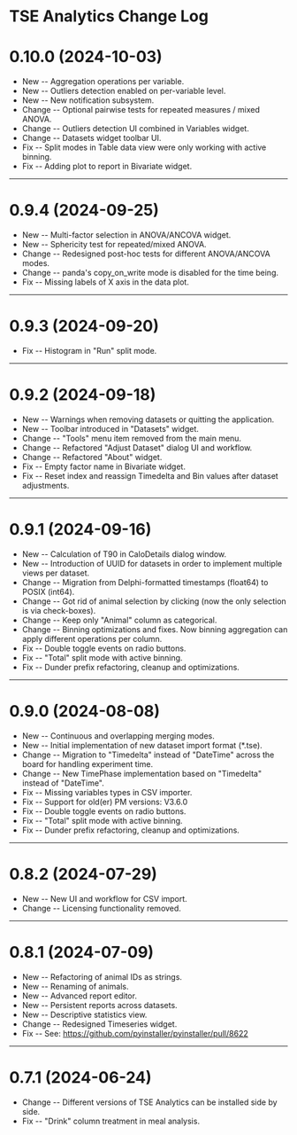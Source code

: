 TSE Analytics Change Log
====================================================================================================

# 0.10.0 (2024-10-03)

- New    -- Aggregation operations per variable.
- New    -- Outliers detection enabled on per-variable level.
- New    -- New notification subsystem.
- Change -- Optional pairwise tests for repeated measures / mixed ANOVA.
- Change -- Outliers detection UI combined in Variables widget.
- Change -- Datasets widget toolbar UI.
- Fix    -- Split modes in Table data view were only working with active binning.
- Fix    -- Adding plot to report in Bivariate widget.


----------------------------------------------------------------------------------------------------
# 0.9.4 (2024-09-25)

- New    -- Multi-factor selection in ANOVA/ANCOVA widget.
- New    -- Sphericity test for repeated/mixed ANOVA.
- Change -- Redesigned post-hoc tests for different ANOVA/ANCOVA modes.
- Change -- panda's copy_on_write mode is disabled for the time being.
- Fix    -- Missing labels of X axis in the data plot.


----------------------------------------------------------------------------------------------------
# 0.9.3 (2024-09-20)

- Fix    -- Histogram in "Run" split mode.


----------------------------------------------------------------------------------------------------
# 0.9.2 (2024-09-18)

- New    -- Warnings when removing datasets or quitting the application.
- New    -- Toolbar introduced in "Datasets" widget.
- Change -- "Tools" menu item removed from the main menu.
- Change -- Refactored "Adjust Dataset" dialog UI and workflow.
- Change -- Refactored "About" widget.
- Fix    -- Empty factor name in Bivariate widget.
- Fix  -- Reset index and reassign Timedelta and Bin values after dataset adjustments.


----------------------------------------------------------------------------------------------------
# 0.9.1 (2024-09-16)

- New    -- Calculation of T90 in CaloDetails dialog window.
- New    -- Introduction of UUID for datasets in order to implement multiple views per dataset.
- Change -- Migration from Delphi-formatted timestamps (float64) to POSIX (int64).
- Change -- Got rid of animal selection by clicking (now the only selection is via check-boxes).
- Change -- Keep only "Animal" column as categorical.
- Change -- Binning optimizations and fixes. Now binning aggregation can apply different operations per column.
- Fix    -- Double toggle events on radio buttons.
- Fix    -- "Total" split mode with active binning.
- Fix    -- Dunder prefix refactoring, cleanup and optimizations.


----------------------------------------------------------------------------------------------------
# 0.9.0 (2024-08-08)

- New    -- Continuous and overlapping merging modes.
- New    -- Initial implementation of new dataset import format (*.tse).
- Change -- Migration to "Timedelta" instead of "DateTime" across the board for handling experiment time.
- Change -- New TimePhase implementation based on "Timedelta" instead of "DateTime".
- Fix    -- Missing variables types in CSV importer.
- Fix    -- Support for old(er) PM versions: V3.6.0
- Fix    -- Double toggle events on radio buttons.
- Fix    -- "Total" split mode with active binning.
- Fix    -- Dunder prefix refactoring, cleanup and optimizations.


----------------------------------------------------------------------------------------------------
# 0.8.2 (2024-07-29)

- New    -- New UI and workflow for CSV import.
- Change -- Licensing functionality removed.


----------------------------------------------------------------------------------------------------
# 0.8.1 (2024-07-09)

- New    -- Refactoring of animal IDs as strings.
- New    -- Renaming of animals.
- New    -- Advanced report editor.
- New    -- Persistent reports across datasets.
- New    -- Descriptive statistics view.
- Change -- Redesigned Timeseries widget.
- Fix    -- See: https://github.com/pyinstaller/pyinstaller/pull/8622


----------------------------------------------------------------------------------------------------
# 0.7.1 (2024-06-24)

- Change -- Different versions of TSE Analytics can be installed side by side.
- Fix    -- "Drink" column treatment in meal analysis.
